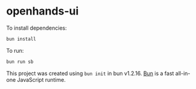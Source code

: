 # openhands-ui

To install dependencies:

```bash
bun install
```

To run:

```bash
bun run sb
```

This project was created using `bun init` in bun v1.2.16. [Bun](https://bun.sh) is a fast all-in-one JavaScript runtime.
